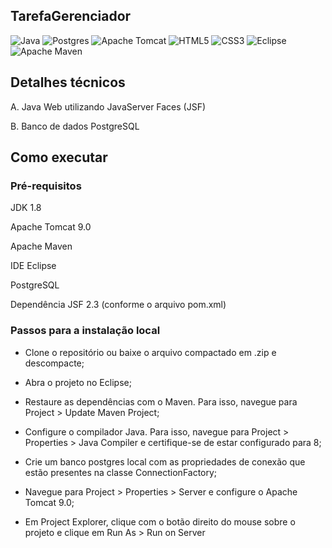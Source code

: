 ## TarefaGerenciador

![Java](https://img.shields.io/badge/java-%23ED8B00.svg?style=for-the-badge&logo=openjdk&logoColor=white) ![Postgres](https://img.shields.io/badge/postgres-%23316192.svg?style=for-the-badge&logo=postgresql&logoColor=white)  ![Apache Tomcat](https://img.shields.io/badge/apache%20tomcat-%23F8DC75.svg?style=for-the-badge&logo=apache-tomcat&logoColor=black) ![HTML5](https://img.shields.io/badge/html5-%23E34F26.svg?style=for-the-badge&logo=html5&logoColor=white) ![CSS3](https://img.shields.io/badge/css3-%231572B6.svg?style=for-the-badge&logo=css3&logoColor=white)  ![Eclipse](https://img.shields.io/badge/Eclipse-FE7A16.svg?style=for-the-badge&logo=Eclipse&logoColor=white) ![Apache Maven](https://img.shields.io/badge/Apache%20Maven-C71A36?style=for-the-badge&logo=Apache%20Maven&logoColor=white)

## Detalhes técnicos
A. Java Web utilizando JavaServer Faces (JSF)

B. Banco de dados PostgreSQL

## Como executar

### Pré-requisitos

JDK 1.8

Apache Tomcat 9.0

Apache Maven

IDE Eclipse

PostgreSQL

Dependência JSF 2.3 (conforme o arquivo pom.xml)

### Passos para a instalação local

- Clone o repositório ou baixe o arquivo compactado em .zip e descompacte;

- Abra o projeto no Eclipse;

- Restaure as dependências com o Maven. Para isso, navegue para Project > Update Maven Project;

- Configure o compilador Java. Para isso, navegue para Project > Properties > Java Compiler e certifique-se de estar configurado para 8;

- Crie um banco postgres local com as propriedades de conexão que estão presentes na classe ConnectionFactory;

- Navegue para Project > Properties > Server e configure o Apache Tomcat 9.0;

- Em Project Explorer, clique com o botão direito do mouse sobre o projeto e clique em Run As > Run on Server

